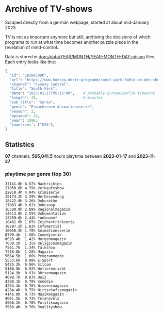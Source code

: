 # Archive of TV-shows

Scraped directly from a german webpage, started at about mid-January 2023.

TV is not as important anymore but still, archiving the decisions of which programs to run at what time
becomes another puzzle piece in the revelation of mind-control.. 

Data is stored in [docs/data/YEAR/MONTH/YEAR-MONTH-DAY.ndjson](docs/data/) files. 
Each entry looks like this:

```python
{
  "id": "181043890", 
  "url": "https://www.hoerzu.de/tv-programm/south-park-kohle-an-den-chefkoch/bid_181043890/", 
  "channel": "Comedy Central", 
  "title": "South Park", 
  "date": "2023-01-17T05:15:00",    # probably Europe/Berlin timezone 
  "length": 25,                     # minutes 
  "sub_title": "Serie", 
  "genre": "Erwachsenen-Animationsserie", 
  "season": 2, 
  "episode": 14, 
  "year": 1998, 
  "countries": ["USA"],
}
```

## Statistics

**97** channels, **565,041.5** hours playtime between **2023-01-17** and **2023-11-27**


### playtime per genre (top 30)

    37141.0h 6.57% Nachrichten
    27050.6h 4.79% Verkaufsshow
    22810.4h 4.04% Krimiserie
    19174.2h 3.39% Werbesendung
    18422.9h 3.26% Dokureihe
    17063.4h 3.02% Dokusoap
    16320.0h 2.89% Regionalmagazin
    14413.0h 2.55% Dokumentation
    13759.6h 2.44% *unknown*
    10462.6h 1.85% Zeichentrickserie
    10297.5h 1.82% Infomercial
    10058.5h 1.78% Animationsserie
    8799.4h  1.56% Comedyserie
    8028.4h  1.42% Morgenmagazin
    7639.5h  1.35% Religionsmagazin
    7561.7h  1.34% Talkshow
    7218.8h  1.28% Magazin
    5664.5h  1.00% Programmende
    5533.6h  0.98% E-Sport
    5425.2h  0.96% Sitcom
    5180.9h  0.92% Wetterbericht
    5124.9h  0.91% Börsenmagazin
    4698.7h  0.83% Quiz
    4388.1h  0.78% Komödie
    4294.4h  0.76% Wissensmagazin
    4234.4h  0.75% Wirtschaftsmagazin
    4146.8h  0.73% Musikmagazin
    4081.5h  0.72% Telenovela
    3966.2h  0.70% Politikmagazin
    3960.4h  0.70% Realityshow
